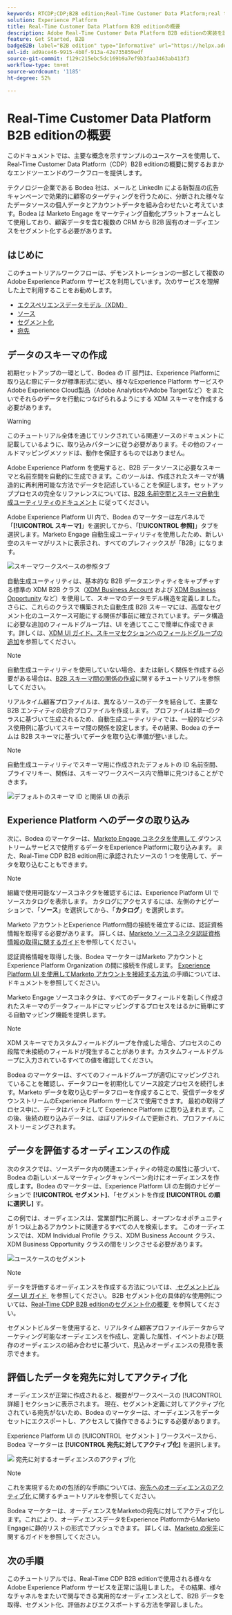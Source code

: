 ```yaml
---
keywords: RTCDP;CDP;B2B edition;Real-Time Customer Data Platform;real time customer data platform;real time cdp;b2b;cdp
solution: Experience Platform
title: Real-Time Customer Data Platform B2B editionの概要
description: Adobe Real-Time Customer Data Platform B2B editionの実装を設定する際の例として、次のサンプルシナリオを使用します。
feature: Get Started, B2B
badgeB2B: label="B2B edition" type="Informative" url="https://helpx.adobe.com/jp/legal/product-descriptions/real-time-customer-data-platform-b2b-edition-prime-and-ultimate-packages.html newtab=true"
exl-id: ad9ace46-9915-4b8f-913a-42e735859edf
source-git-commit: f129c215ebc5dc169b9a7ef9b3faa3463ab413f3
workflow-type: tm+mt
source-wordcount: '1185'
ht-degree: 52%

---
```


# Real-Time Customer Data Platform B2B editionの概要

このドキュメントでは、主要な概念を示すサンプルのユースケースを使用して、Real-Time Customer Data Platform（CDP）B2B editionの概要に関するおまかなエンドツーエンドのワークフローを提供します。

テクノロジー企業である Bodea 社は、メールと LinkedIn による新製品の広告キャンペーンで効果的に顧客のターゲティングを行うために、分断された様々なたデータソースの個人データとアカウントデータを組み合わせたいと考えています。Bodea は Marketo Engage をマーケティング自動化プラットフォームとして使用しており、顧客データを含む複数の CRM から B2B 固有のオーディエンスをセグメント化する必要があります。

## はじめに

このチュートリアルワークフローは、デモンストレーションの一部として複数の Adobe Experience Platform サービスを利用しています。次のサービスを理解した上で利用することをお勧めします。

- [エクスペリエンスデータモデル（XDM）](../xdm/home.md)
- [ソース](../sources/home.md)
- [セグメント化](../segmentation/home.md)
- [宛先](../destinations/home.md)

## データのスキーマの作成

初期セットアップの一環として、Bodea の IT 部門は、Experience Platformに取り込む際にデータが標準形式に従い、様々なExperience Platform サービスやAdobe Experience Cloud製品（Adobe AnalyticsやAdobe Targetなど）をまたいでそれらのデータを行動につなげられるようにする XDM スキーマを作成する必要があります。

>[!WARNING]
>
>このチュートリアル全体を通じてリンクされている関連ソースのドキュメントに記載しているように、取り込みパターンに従う必要があります。その他のフィールドマッピングメソッドは、動作を保証するものではありません。

Adobe Experience Platform を使用すると、B2B データソースに必要なスキーマと名前空間を自動的に生成できます。このツールは、作成されたスキーマが構造的に再利用可能な方法でデータを記述していることを保証します。セットアッププロセスの完全なリファレンスについては、[B2B 名前空間とスキーマ自動生成ユーティリティのドキュメント](../sources/connectors/adobe-applications/marketo/marketo-namespaces.md) に従ってください。

Adobe Experience Platform UI 内で、Bodea のマーケターは左パネルで「**[!UICONTROL スキーマ]**」を選択してから、「**[!UICONTROL 参照]**」タブを選択します。Marketo Engage 自動生成ユーティリティを使用したため、新しい空のスキーマがリストに表示され、すべてのプレフィックスが「B2B」になります。

![スキーマワークスペースの参照タブ](./assets/b2b-tutorial/empty-b2b-schemas.png)

自動生成ユーティリティは、基本的な B2B データエンティティをキャプチャする標準の XDM B2B クラス（[XDM Business Account](../xdm/classes/b2b/business-account.md) および [XDM Business Opportunity](../xdm/classes/b2b/business-opportunity.md) など）を使用して、スキーマのデータモデル構造を定義しました。さらに、これらのクラスで構築された自動生成 B2B スキーマには、高度なセグメント化のユースケース可能にする関係が事前に確立されています。データ構造に必要な追加のフィールドグループは、UI を通じてここで簡単に作成できます。詳しくは、[XDM UI ガイド、スキーマセクションへのフィールドグループの追加](../xdm/ui/resources/schemas.md#add-field-groups)を参照してください。

>[!NOTE]
> 
>自動生成ユーティリティを使用していない場合、または新しく関係を作成する必要がある場合は、[B2B スキーマ間の関係の作成](../xdm/tutorials/relationship-b2b.md)に関するチュートリアルを参照してください。

リアルタイム顧客プロファイルは、異なるソースのデータを結合して、主要な B2B エンティティの統合プロファイルを作成します。 プロファイルは単一のクラスに基づいて生成されるため、自動生成ユーティリティでは、一般的なビジネス使用例に基づいてスキーマ間の関係を設定します。その結果、Bodea のチームは B2B スキーマに基づいてデータを取り込む準備が整いました。

>[!NOTE]
> 
>自動生成ユーティリティでスキーマ用に作成されたデフォルトの ID 名前空間、プライマリキー、関係は、スキーマワークスペース内で簡単に見つけることができます。
>
>![デフォルトのスキーマ ID と関係 UI の表示](./assets/b2b-tutorial/schema-identity-relationship.png)

## Experience Platform へのデータの取り込み

次に、Bodea のマーケターは、[Marketo Engage コネクタを使用して &#x200B;](../sources/connectors/adobe-applications/marketo/marketo.md) ダウンストリームサービスで使用するデータをExperience Platformに取り込みます。 また、Real-Time CDP B2B edition用に承認されたソースの 1 つを使用して、データを取り込むこともできます。

>[!NOTE]
> 
>組織で使用可能なソースコネクタを確認するには、Experience Platform UI でソースカタログを表示します。 カタログにアクセスするには、左側のナビゲーションで、「**ソース**」を選択してから、「**カタログ**」を選択します。

Marketo アカウントとExperience Platform間の接続を確立するには、認証資格情報を取得する必要があります。 詳しくは、[Marketo ソースコネクタ認証資格情報の取得に関するガイド](../sources/connectors/adobe-applications/marketo/marketo-auth.md)を参照してください。

認証資格情報を取得した後、Bodea マーケターはMarketo アカウントとExperience Platform Organization の間に接続を作成します。 [Experience Platform UI を使用してMarketo アカウントを接続する方法 &#x200B;](../sources/tutorials/ui/create/adobe-applications/marketo.md) の手順については、ドキュメントを参照してください。

Marketo Engage ソースコネクタは、すべてのデータフィールドを新しく作成されたスキーマのデータフィールドにマッピングするプロセスをはるかに簡単にする自動マッピング機能を提供します。

>[!NOTE]
> 
>XDM スキーマでカスタムフィールドグループを作成した場合、プロセスのこの段階で未接続のフィールドが発生することがあります。カスタムフィールドグループに入力されているすべての値を確認してください。

Bodea のマーケターは、すべてのフィールドグループが適切にマッピングされていることを確認し、データフローを初期化してソース設定プロセスを続行します。Marketo データを取り込むデータフローを作成することで、受信データをダウンストリームのExperience Platform サービスで使用できます。 最初の取得プロセス中に、データはバッチとして Experience Platform に取り込まれます。この後、後続の取り込みデータは、ほぼリアルタイムで更新され、プロファイルにストリーミングされます。

## データを評価するオーディエンスの作成

次のタスクでは、ソースデータ内の関連エンティティの特定の属性に基づいて、Bodea の新しいメールマーケティングキャンペーン向けにオーディエンスを作成します。Bodea のマーケターは、Experience Platform UI の左側のナビゲーションで **[!UICONTROL セグメント]**、「セグメントを作成 **[!UICONTROL の順に選択し]** す。

この例では、オーディエンスは、営業部門に所属し、オープンなオポチュニティが 1 つ以上あるアカウントに関連するすべての人を検索します。 このオーディエンスでは、XDM Individual Profile クラス、XDM Business Account クラス、XDM Business Opportunity クラスの間をリンクさせる必要があります。

![ユースケースのセグメント](./assets/b2b-tutorial/use-case-segment.png)

>[!NOTE]
> 
>データを評価するオーディエンスを作成する方法については、[&#x200B; セグメントビルダー UI ガイド &#x200B;](../segmentation/ui/segment-builder.md) を参照してください。 B2B セグメント化の具体的な使用例については、[Real-Time CDP B2B editionのセグメント化の概要 &#x200B;](./segmentation/b2b.md) を参照してください。

セグメントビルダーを使用すると、リアルタイム顧客プロファイルデータからマーケティング可能なオーディエンスを作成し、定義した属性、イベントおよび既存のオーディエンスの組み合わせに基づいて、見込みオーディエンスの見積を表示できます。

## 評価したデータを宛先に対してアクティブ化

オーディエンスが正常に作成されると、概要がワークスペースの [!UICONTROL &#x200B; 詳細 &#x200B;] セクションに表示されます。 現在、セグメント定義に対してアクティブ化されている宛先がないため、Bodea のマーケターは、オーディエンスをデータセットにエクスポートし、アクセスして操作できるようにする必要があります。

Experience Platform UI の [!UICONTROL &#x200B; セグメント &#x200B;] ワークスペースから、Bodea マーケターは **[!UICONTROL 宛先に対してアクティブ化]** を選択します。

![&#x200B; 宛先に対するオーディエンスのアクティブ化 &#x200B;](./assets/b2b-tutorial/activate-to-destination.png)

>[!NOTE]
> 
>これを実現するための包括的な手順については、[&#x200B; 宛先へのオーディエンスのアクティブ化 &#x200B;](https://experienceleague.adobe.com/docs/marketo/using/product-docs/core-marketo-concepts/smart-lists-and-static-lists/static-lists/push-an-adobe-experience-cloud-segment-to-a-marketo-static-list.html?lang=ja) に関するチュートリアルを参照してください。

Bodea マーケターは、オーディエンスをMarketoの宛先に対してアクティブ化します。これにより、オーディエンスデータをExperience PlatformからMarketo Engageに静的リストの形式でプッシュできます。 詳しくは、[Marketo の宛先](https://experienceleague.adobe.com/docs/experience-platform/destinations/catalog/adobe/marketo-engage.html?lang=ja)に関するガイドを参照してください。

## 次の手順

このチュートリアルでは、Real-Time CDP B2B editionで使用される様々なAdobe Experience Platform サービスを正常に活用しました。 その結果、様々なチャネルをまたいで関与できる実用的なオーディエンスとして、B2B データを取得、セグメント化、評価およびエクスポートする方法を学習しました。
